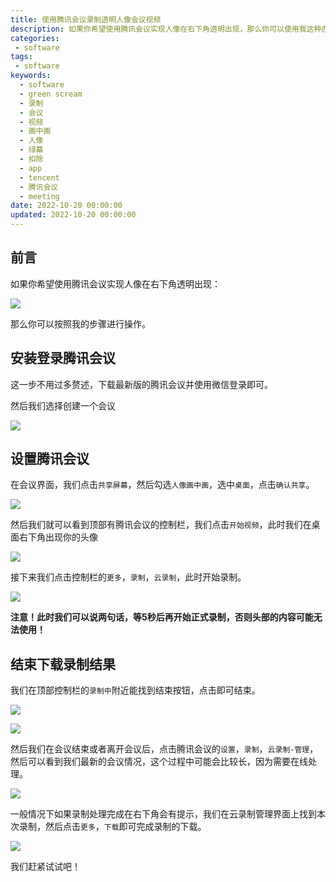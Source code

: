 ```yaml
---
title: 使用腾讯会议录制透明人像会议视频
description: 如果你希望使用腾讯会议实现人像在右下角透明出现，那么你可以使用我这种办法录制一个还不错的会议视频。本文将帮助大家使用腾讯会议的云录制功能实现会议的录制。当然，如果希望有更高清的效果，则建议开会员或者使用前面OBS的办法录制。
categories:
 - software
tags:
 - software
keywords:
  - software
  - green scream
  - 录制
  - 会议
  - 视频
  - 画中画
  - 人像
  - 绿幕
  - 扣除
  - app
  - tencent
  - 腾讯会议
  - meeting
date: 2022-10-20 00:00:00
updated: 2022-10-20 00:00:00
---
```


## 前言

如果你希望使用腾讯会议实现人像在右下角透明出现：

![](https://cdn.jsdelivr.net/gh/ZhengqiaoWang/blog_resources_1@main/202210201158660.png)

那么你可以按照我的步骤进行操作。

## 安装登录腾讯会议

这一步不用过多赘述，下载最新版的腾讯会议并使用微信登录即可。

然后我们选择创建一个会议

![](https://cdn.jsdelivr.net/gh/ZhengqiaoWang/blog_resources_1@main/202210201158316.png)

## 设置腾讯会议

在会议界面，我们点击`共享屏幕`，然后勾选`人像画中画`，选中`桌面`，点击`确认共享`。

![](https://cdn.jsdelivr.net/gh/ZhengqiaoWang/blog_resources_1@main/202210201159349.png)

然后我们就可以看到顶部有腾讯会议的控制栏，我们点击`开始视频`，此时我们在桌面右下角出现你的头像

![](https://cdn.jsdelivr.net/gh/ZhengqiaoWang/blog_resources_1@main/202210201159731.png)

接下来我们点击控制栏的`更多`，`录制`，`云录制`，此时开始录制。

![](https://cdn.jsdelivr.net/gh/ZhengqiaoWang/blog_resources_1@main/202210201159796.png)

**注意！此时我们可以说两句话，等5秒后再开始正式录制，否则头部的内容可能无法使用！**

## 结束下载录制结果

我们在顶部控制栏的`录制中`附近能找到结束按钮，点击即可结束。

![](https://cdn.jsdelivr.net/gh/ZhengqiaoWang/blog_resources_1@main/202210201200708.png)

![](https://cdn.jsdelivr.net/gh/ZhengqiaoWang/blog_resources_1@main/202210201200884.png)

然后我们在会议结束或者离开会议后，点击腾讯会议的`设置`，`录制`，`云录制-管理`，然后可以看到我们最新的会议情况，这个过程中可能会比较长，因为需要在线处理。

![](https://cdn.jsdelivr.net/gh/ZhengqiaoWang/blog_resources_1@main/202210201200773.png)

一般情况下如果录制处理完成在右下角会有提示，我们在云录制管理界面上找到本次录制，然后点击`更多`，`下载`即可完成录制的下载。

![](https://cdn.jsdelivr.net/gh/ZhengqiaoWang/blog_resources_1@main/202210201200725.png)

我们赶紧试试吧！